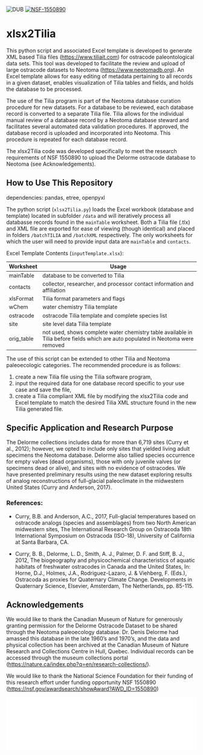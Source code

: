 ![DUB](https://img.shields.io/dub/l/vibe-d.svg)
[![NSF-1550890](https://img.shields.io/badge/NSF-1550890-blue.svg)](https://nsf.gov/awardsearch/showAward?AWD_ID=1550890)

# xlsx2Tilia

This python script and associated Excel template is developed to generate XML based Tilia files (https://www.tiliait.com) for ostracode paleontological data sets.  This tool was developed to facilitate the review and upload of large ostracode datasets to Neotoma (https://www.neotomadb.org).  An Excel template allows for easy editing of metadata pertaining to all records in a given dataset, enables visualization of Tilia tables and fields, and holds the database to be processed.

The use of the Tilia program is part of the Neotoma database curation procedure for new datasets.  For a database to be reviewed, each database record is converted to a separate Tilia file.  Tilia allows for the individual manual review of a database record by a Neotoma database steward and facilitates several automated data validation procedures.  If approved, the database record is uploaded and incorporated into Neotoma.  This procedure is repeated for each database record.

The xlsx2Tilia code was developed specifically to meet the research requirements of NSF 1550890 to upload the Delorme ostracode database to Neotoma (see Acknowledgements).

## How to Use This Repository

dependencies: pandas, etree, openpyxl

The python script (`xlsx2Tilia.py`) loads the Excel workbook (database and template) located in subfolder `/data` and will iteratively process all databasse records found in the `mainTable` worksheet.  Both a Tilia file (.tlx) and XML file are exported for ease of viewing (though identical) and placed in folders `/batchTILIA` and `/batchXML` respectively.  The only worksheets for which the user will need to provide input data are `mainTable` and `contacts`.  


Excel Template Contents (`inputTemplate.xlsx`):


| Worksheet | Usage |
| ---| ---|
| mainTable | database to be converted to Tilia |
| contacts  | collector, researcher, and processor contact information and affiliation|
| xlsFormat | Tilia format parameters and flags |
| wChem     | water chemistry Tilia template |
| ostracode | ostracode Tilia template and complete species list |
| site      | site level data Tilia template |
| orig_table| not used, shows complete water chemistry table available in Tilia before fields which are auto populated in Neotoma were removed |


The use of this script can be extended to other Tilia and Neotoma paleoecologic categories. The recommended procedure is as follows: 
1. create a new Tilia file using the Tilia software program, 
2. input the required data for one database record specific to your use case and save the file,
3. create a Tilia compliant XML file by modifying the xlsx2Tilia code and Excel template to match the desired Tilia XML structure found in the new Tilia generated file.  

## Specific Application and Research Purpose

The Delorme collections includes data for more than 6,719 sites (Curry et al., 2012); however, we opted to include only sites that yielded living adult specimens the Neotoma database.  Delorme also tallied species occurrence for empty valves (dead organisms), those with only juvenile valves (or specimens dead or alive), and sites with no evidence of ostracodes.  We have presented preliminary results using the new dataset exploring results of analog reconstructions of full-glacial paleoclimate in the midwestern United States (Curry and Anderson, 2017).

### References:

* Curry, B.B. and Anderson, A.C., 2017, Full-glacial temperatures based on ostracode analogs (species and assemblages) from two North American midwestern sites, The International Research Group on Ostracoda 18th International Symposium on Ostracoda (ISO-18), University of California at Santa Barbara, CA.

* Curry, B. B., Delorme, L. D., Smith, A. J., Palmer, D. F. and Stiff, B. J., 2012, The biogeography and physicochemical characteristics of aquatic habitats of freshwater ostracodes in Canada and the United States, In: Horne, D.J., Holmes, J.A., Rodriguez-Lazaro, J. & Viehberg, F. (Eds.), Ostracoda as proxies for Quaternary Climate Change. Developments in Quaternary Science, Elsevier, Amsterdam, The Netherlands, pp. 85-115.

## Acknowledgements

We would like to thank the Canadian Museum of Nature for generously granting permission for the Delorme Ostracode Dataset to be shared through the Neotoma paleoecology database.  Dr. Denis Delorme had amassed this database in the late 1960’s and 1970’s, and the data and physical collection has been archived at the Canadian Museum of Nature Research and Collections Centre in Hull, Quebec.  Individual records can be accessed through the museum collections portal (https://nature.ca/index.php?q=en/research-collections/).  

We would like to thank the National Science Foundation for their funding of this research effort under funding opportunity NSF 1550890 (https://nsf.gov/awardsearch/showAward?AWD_ID=1550890)

![footer images Neotoma NSF and EarthCube](images/footer_logos.svg)

